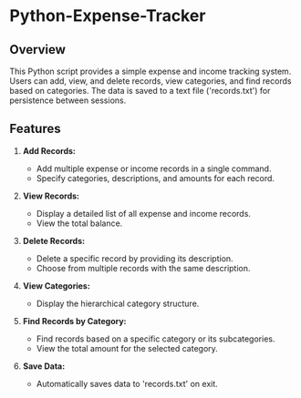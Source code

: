 # Python-Expense-Tracker

## Overview

This Python script provides a simple expense and income tracking system. Users can add, view, and delete records, view categories, and find records based on categories. The data is saved to a text file ('records.txt') for persistence between sessions.

## Features

1. **Add Records:**
   - Add multiple expense or income records in a single command.
   - Specify categories, descriptions, and amounts for each record.

2. **View Records:**
   - Display a detailed list of all expense and income records.
   - View the total balance.

3. **Delete Records:**
   - Delete a specific record by providing its description.
   - Choose from multiple records with the same description.

4. **View Categories:**
   - Display the hierarchical category structure.

5. **Find Records by Category:**
   - Find records based on a specific category or its subcategories.
   - View the total amount for the selected category.

6. **Save Data:**
   - Automatically saves data to 'records.txt' on exit.
